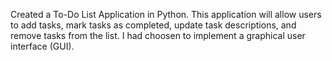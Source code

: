 Created a To-Do List Application in Python. This application will allow users to add tasks, mark tasks as completed, update task descriptions, and remove tasks from the list. I had choosen to implement a graphical user interface (GUI).
